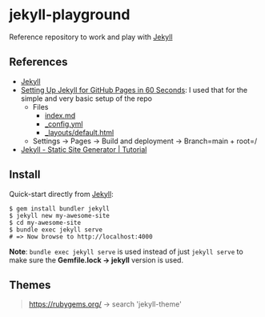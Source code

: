 # jekyll-playground
Reference repository to work and play with [Jekyll](https://jekyllrb.com/)

## References

- [Jekyll](https://jekyllrb.com/)
- [Setting Up Jekyll for GitHub Pages in 60 Seconds](https://youtu.be/oYnBpDuYCgg): I used that for the simple and very basic setup of the repo
  - Files
    - [index.md](index.md)
    - [_config.yml](_config.yml)
    - [_layouts/default.html](_layouts/default.html)
  - Settings → Pages → Build and deployment → Branch=main + root=/
- [Jekyll - Static Site Generator | Tutorial](https://www.youtube.com/playlist?list=PLLAZ4kZ9dFpOPV5C5Ay0pHaa0RJFhcmcB)

## Install

Quick-start directly from [Jekyll](https://jekyllrb.com/):
```
$ gem install bundler jekyll
$ jekyll new my-awesome-site
$ cd my-awesome-site
$ bundle exec jekyll serve
# => Now browse to http://localhost:4000
```
**Note**: `bundle exec jekyll serve` is used instead of just `jekyll serve` to make sure the **Gemfile.lock → jekyll** version is used.

## Themes

> https://rubygems.org/ → search 'jekyll-theme'

